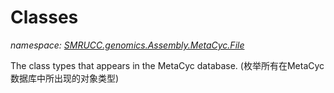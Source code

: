 ﻿# Classes
_namespace: [SMRUCC.genomics.Assembly.MetaCyc.File](./index.md)_

The class types that appears in the MetaCyc database.
 (枚举所有在MetaCyc数据库中所出现的对象类型)





